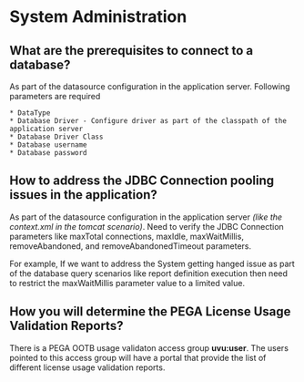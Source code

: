 # System Administration

## What are the prerequisites to connect to a database?

As part of the datasource configuration in the application server. Following parameters are required

    * DataType
    * Database Driver - Configure driver as part of the classpath of the application server
    * Database Driver Class
    * Database username
    * Database password
    
## How to address the JDBC Connection pooling issues in the application? 

As part of the datasource configuration in the application server *(like the context.xml in the tomcat scenario)*. Need to verify the JDBC Connection parameters like maxTotal connections, maxIdle, maxWaitMillis, removeAbandoned, and removeAbandonedTimeout parameters. 

For example, If we want to address the System getting hanged issue as part of the database query scenarios like report definition execution then need to restrict the maxWaitMillis parameter value to a limited value.

## How you will determine the PEGA License Usage Validation Reports?

There is a PEGA OOTB usage validaton access group __uvu:user__. The users pointed to this access group will have a portal that provide the list of different license usage validation reports.  